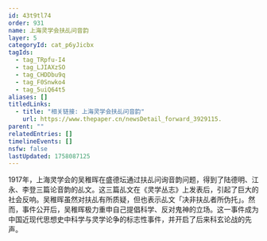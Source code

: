 ```yaml
---
id: 43t9tl74
order: 931
name: 上海灵学会扶乩问音韵
layer: 5
categoryId: cat_p6yJicbx
tagIds:
  - tag_TRpfu-I4
  - tag_LJIAXzSO
  - tag_CHDDbu9q
  - tag_F0Snwko4
  - tag_5uiQ64t5
aliases: []
titledLinks:
  - title: "相关链接: 上海灵学会扶乩问音韵"
    url: https://www.thepaper.cn/newsDetail_forward_3929115.
parent: ""
relatedEntries: []
timelineEvents: []
nsfw: false
lastUpdated: 1758087125
---
```


1917年，上海灵学会的吴稚晖在盛德坛通过扶乩问询音韵问题，得到了陆德明、江永、李登三篇论音韵的乩文。这三篇乩文在《灵学丛志》上发表后，引起了巨大的社会反响。吴稚晖虽然对扶乩有所质疑，但也表示乩文「决非扶乩者所伪托」。然而，事件公开后，吴稚晖极力重申自己提倡科学、反对鬼神的立场。这一事件成为中国近现代思想史中科学与灵学论争的标志性事件，并开启了后来科玄论战的先声。